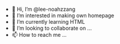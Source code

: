 - 👋 Hi, I’m @lee-noahzzang
- 👀 I’m interested in making own homepage
- 🌱 I’m currently learning HTML
- 💞️ I’m looking to collaborate on ...
- 📫 How to reach me ...

<!---
lee-noahzzang/lee-noahzzang is a ✨ special ✨ repository because its `README.md` (this file) appears on your GitHub profile.
You can click the Preview link to take a look at your changes.
--->
